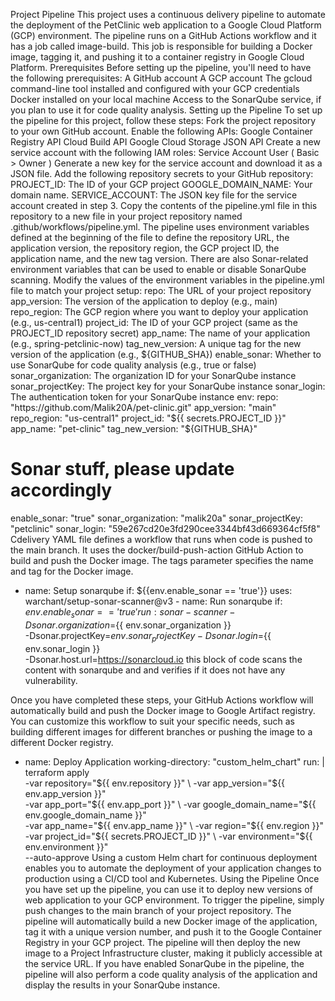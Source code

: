   Project Pipeline
This project uses a continuous delivery pipeline to automate the deployment of the PetClinic web application to a Google Cloud Platform (GCP) environment.
The pipeline runs on a GitHub Actions workflow and it has a job called image-build. This job is responsible for building a Docker image, tagging it, and pushing it to a container registry in Google Cloud Platform.
Prerequisites
Before setting up the pipeline, you'll need to have the following prerequisites:
A GitHub account
A GCP account
The gcloud command-line tool installed and configured with your GCP credentials
Docker installed on your local machine
Access to the SonarQube service, if you plan to use it for code quality analysis.
Setting up the Pipeline
To set up the pipeline for this project, follow these steps:
Fork the project repository to your own GitHub account.
Enable the following APIs:
Google Container Registry API
Cloud Build API
Google Cloud Storage JSON API
Create a new service account with the following IAM roles:
Service Account User ( Basic > Owner )
Generate a new key for the service account and download it as a JSON file.
Add the following repository secrets to your GitHub repository:
PROJECT_ID: The ID of your GCP project
GOOGLE_DOMAIN_NAME: Your domain name.
SERVICE_ACCOUNT: The JSON key file for the service account created in step 3.
Copy the contents of the pipeline.yml file in this repository to a new file in your project repository named
.github/workflows/pipeline.yml.
The pipeline uses environment variables defined at the beginning of the file to define the repository URL, the application version, the repository region, the GCP project ID, the application name, and the new tag version. There are also Sonar-related environment variables that can be used to enable or disable SonarQube scanning. Modify the values of the environment variables in the pipeline.yml file to match your project setup:
repo: The URL of your project repository
app_version: The version of the application to deploy (e.g., main)
repo_region: The GCP region where you want to deploy your application (e.g., us-central1)
project_id: The ID of your GCP project (same as the PROJECT_ID repository secret)
app_name: The name of your application (e.g., spring-petclinic-now)
tag_new_version: A unique tag for the new version of the application (e.g., ${GITHUB_SHA})
enable_sonar: Whether to use SonarQube for code quality analysis (e.g., true or false)
sonar_organization: The organization ID for your SonarQube instance
sonar_projectKey: The project key for your SonarQube instance
sonar_login: The authentication token for your SonarQube instance
env:
  repo:            "https://github.com/Malik20A/pet-clinic.git" 
  app_version:     "main"
  repo_region:     "us-central1"
  project_id:      "${{ secrets.PROJECT_ID }}" 
  app_name:        "pet-clinic"
  tag_new_version: "${GITHUB_SHA}" 

  # Sonar stuff, please update accordingly 
  enable_sonar:    "true"
  sonar_organization: "malik20a"
  sonar_projectKey: "petclinic"
  sonar_login: "59e267cd20e3fd290cee3344bf43d669364cf5f8"
Cdelivery YAML file defines a workflow that runs when code is pushed to the main branch. It uses the docker/build-push-action GitHub Action to build and push the Docker image. The tags parameter specifies the name and tag for the Docker image.
- name: Setup sonarqube
        if: ${{env.enable_sonar == 'true'}}
        uses: warchant/setup-sonar-scanner@v3
      - name: Run sonarqube
        if: ${{env.enable_sonar == 'true'}}
        run: sonar-scanner
            -Dsonar.organization=${{ env.sonar_organization }}                              
            -Dsonar.projectKey=${{ env.sonar_projectKey }}                         
            -Dsonar.login=${{ env.sonar_login }}                                   
            -Dsonar.host.url=https://sonarcloud.io
this block of code scans the content with sonarqube and and verifies if it does not have any vulnerability.

Once you have completed these steps, your GitHub Actions workflow will automatically build and push the Docker image to Google Artifact registry. You can customize this workflow to suit your specific needs, such as building different images for different branches or pushing the image to a different Docker registry.
- name: Deploy Application
        working-directory: "custom_helm_chart"
        run: |
          terraform apply   \
          -var repository="${{ env.repository }}"     \
          -var app_version="${{ env.app_version }}"   \
          -var app_port="${{ env.app_port }}"          \
          -var google_domain_name="${{ env.google_domain_name }}"          \
          -var app_name="${{ env.app_name }}"   \
          -var region="${{ env.region }}" \
          -var project_id="${{ secrets.PROJECT_ID }}" \
          -var environment="${{ env.environment }}" \
          --auto-approve
Using a custom Helm chart for continuous deployment enables you to automate the deployment of your application changes to production using a CI/CD tool and Kubernetes.
Using the Pipeline
Once you have set up the pipeline, you can use it to deploy new versions of web application to your GCP environment.
To trigger the pipeline, simply push changes to the main branch of your project repository. The pipeline will automatically build a new Docker image of the application, tag it with a unique version number, and push it to the Google Container Registry in your GCP project. The pipeline will then deploy the new image to a Project Infrastructure cluster, making it publicly accessible at the service URL.
If you have enabled SonarQube in the pipeline, the pipeline will also perform a code quality analysis of the application and display the results in your SonarQube instance.
